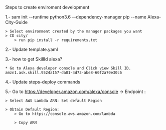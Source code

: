 
Steps to create enviroment development

1.- sam init --runtime python3.6 --dependency-manager pip --name Alexa-City-Guide

    > Select environment created by the manager packages you want
    > CD city/
        > run pip install -r requirements.txt


2.- Update template.yaml

3.- how to get SkillId alexa?
    
    * Go to Alexa developer console and Click view Skill ID. 
    amzn1.ask.skill.9524a157-da01-4d73-abe8-60f2a70e30c6

4.- Update steps-deploy commands

5.- Go to https://developer.amazon.com/alexa/console -> Endpoint :
    
    > Select AWS Lambda ARN: Set default Region
    
    > Obtain Default Region:
        > Go to https://console.aws.amazon.com/lambda
        
        > Copy ARN